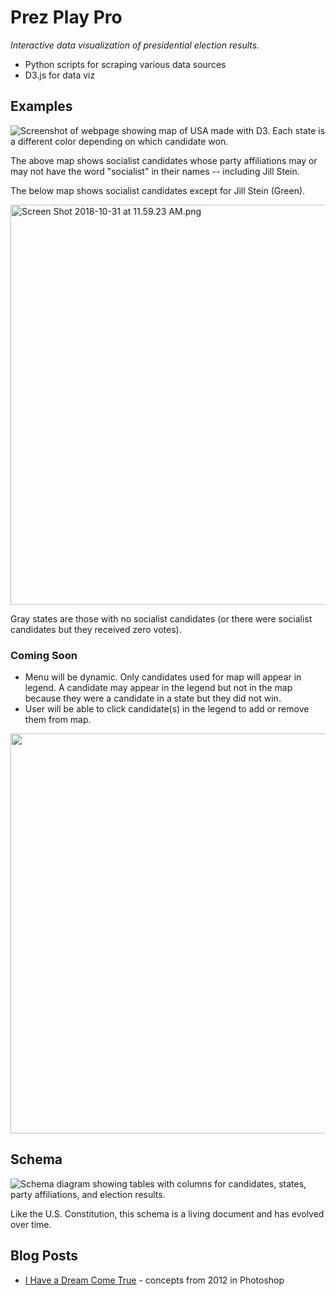 # Prez Play Pro
_Interactive data visualization of presidential election results._

* Python scripts for scraping various data sources
* D3.js for data viz

## Examples
![Screenshot of webpage showing map of USA made with D3. Each state is a different color depending on which candidate won.](https://jotascript.files.wordpress.com/2018/10/screen-shot-2018-10-18-at-9-51-39-pm.png?w=640)

The above map shows socialist candidates whose party affiliations may or may not have the word "socialist" in their names -- including Jill Stein.

The below map shows socialist candidates except for Jill Stein (Green).

<img src="https://jotascript.files.wordpress.com/2018/10/screen-shot-2018-10-31-at-11-59-23-am.png" alt="Screen Shot 2018-10-31 at 11.59.23 AM.png" width="640">

Gray states are those with no socialist candidates (or there were socialist candidates but they received zero votes).

### Coming Soon
- Menu will be dynamic. Only candidates used for map will appear in legend. A candidate may appear in the legend but not in the map because they were a candidate in a state but they did not win.
- User will be able to click candidate(s) in the legend to add or remove them from map.

<img src="https://jotascript.files.wordpress.com/2018/10/choiceslegend.png" width="640">

## Schema
![Schema diagram showing tables with columns for candidates, states, party affiliations, and election results.](https://jotascript.files.wordpress.com/2018/10/schema_101618.png)

Like the U.S. Constitution, this schema is a living document and has evolved over time.

## Blog Posts
* [I Have a Dream Come True](https://jotascript.wordpress.com/2015/11/18/i-have-a-dream-come-true/) - concepts from 2012 in Photoshop
